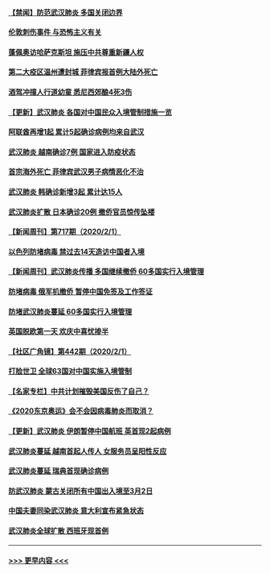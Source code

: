#### [【禁闻】防范武汉肺炎  多国关闭边界](../pages/prog202/a102767542.md?t=02030922) 
#### [伦敦刺伤事件 与恐怖主义有关](../pages/prog202/a102767509.md?t=02030922) 
#### [蓬佩奥访哈萨克斯坦 施压中共尊重新疆人权](../pages/prog202/a102767395.md?t=02030922) 
#### [第二大疫区温州遭封城 菲律宾报首例大陆外死亡](../pages/prog202/a102767388.md?t=02030922) 
#### [酒驾冲撞人行道幼童 悉尼西郊酿4死3伤](../pages/prog202/a102767238.md?t=02030922) 
#### [【更新】武汉肺炎 各国对中国民众入境管制措施一览](../pages/prog202/a102767170.md?t=02030922) 
#### [阿联酋再增1起 累计5起确诊病例均来自武汉](../pages/prog202/a102767207.md?t=02030922) 
#### [武汉肺炎 越南确诊7例 国家进入防疫状态](../pages/prog202/a102767186.md?t=02030922) 
#### [首宗海外死亡 菲律宾武汉男子病情恶化不治](../pages/prog202/a102767150.md?t=02030922) 
#### [武汉肺炎 韩确诊新增3起 累计达15人](../pages/prog202/a102767132.md?t=02030922) 
#### [武汉肺炎扩散 日本确诊20例 撤侨官员惊传坠楼](../pages/prog202/a102767109.md?t=02030922) 
#### [【新闻周刊】第717期（2020/2/1）](../pages/prog202/a102767114.md?t=02030922) 
#### [以色列防堵病毒 禁过去14天造访中国者入境](../pages/prog202/a102767091.md?t=02030922) 
#### [【新闻周刊】武汉肺炎传播 多国继续撤侨 60多国实行入境管理](../pages/prog202/a102767044.md?t=02030922) 
#### [防堵病毒 俄军机撤侨 暂停中国免签及工作签证](../pages/prog202/a102767084.md?t=02030922) 
#### [防堵武汉肺炎蔓延 60多国实行入境管理](../pages/prog202/a102766756.md?t=02030922) 
#### [英国脱欧第一天 欢庆中喜忧掺半](../pages/prog202/a102766971.md?t=02030922) 
#### [【社区广角镜】第442期（2020/2/1）](../pages/prog202/a102766826.md?t=02030922) 
#### [打脸世卫 全球63国对中国实施入境管制](../pages/prog202/a102766497.md?t=02030922) 
#### [【名家专栏】中共计划摧毁美国反伤了自己？](../pages/prog202/a102766174.md?t=02030922) 
#### [《2020东京奥运》会不会因病毒肺炎而取消？](../pages/prog202/a102766393.md?t=02030922) 
#### [【更新】武汉肺炎 伊朗暂停中国航班 英首现2起病例](../pages/prog202/a102758911.md?t=02030922) 
#### [武汉肺炎蔓延  越南首起人传人 女服务员呈阳性反应](../pages/prog202/a102766314.md?t=02030922) 
#### [武汉肺炎蔓延 瑞典首现确诊病例](../pages/prog202/a102766272.md?t=02030922) 
#### [防武汉肺炎 蒙古关闭所有中国出入境至3月2日](../pages/prog202/a102766187.md?t=02030922) 
#### [中国夫妻同染武汉肺炎 意大利宣布紧急状态](../pages/prog202/a102766160.md?t=02030922) 
#### [武汉肺炎全球扩散 西班牙现首例](../pages/prog202/a102766142.md?t=02030922) 

----
#### [ >>> 更早内容 <<< ](../indexes/prog202-earlier.md)
